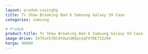 ```yaml
---
layout: produk-casinghp
title: Tv Show Breaking Bad 6 Samsung Galaxy S9 Case
categories: samsung

# Produk
product-title: Tv Show Breaking Bad 6 Samsung Galaxy S9 Case
image-drive: 1h75oYEfDC4YUwCUN9psSqFXTNE7IZz94
harga: 90000
---
```

